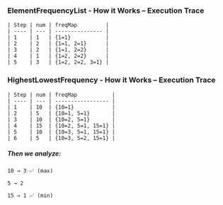 ### ElementFrequencyList - How it Works – Execution Trace

```
| Step | num | freqMap         |
| ---- | --- | --------------- |
| 1    | 1   | {1=1}           |
| 2    | 2   | {1=1, 2=1}      |
| 3    | 2   | {1=1, 2=2}      |
| 4    | 1   | {1=2, 2=2}      |
| 5    | 3   | {1=2, 2=2, 3=1} |
```

### HighestLowestFrequency - How it Works – Execution Trace

```
| Step | num | freqMap           |
| ---- | --- | ----------------- |
| 1    | 10  | {10=1}            |
| 2    | 5   | {10=1, 5=1}       |
| 3    | 10  | {10=2, 5=1}       |
| 4    | 15  | {10=2, 5=1, 15=1} |
| 5    | 10  | {10=3, 5=1, 15=1} |
| 6    | 5   | {10=3, 5=2, 15=1} |
```

##### Then we analyze:

```
10 → 3 ✅ (max)

5 → 2

15 → 1 ✅ (min)
```

